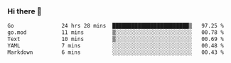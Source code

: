 ### Hi there 👋

<!--
**yeya24/yeya24** is a ✨ _special_ ✨ repository because its `README.md` (this file) appears on your GitHub profile.

Here are some ideas to get you started:

- 🔭 I’m currently working on ...
- 🌱 I’m currently learning ...
- 👯 I’m looking to collaborate on ...
- 🤔 I’m looking for help with ...
- 💬 Ask me about ...
- 📫 How to reach me: ...
- 😄 Pronouns: ...
- ⚡ Fun fact: ...
-->

<!--START_SECTION:waka-->

```txt
Go               24 hrs 28 mins  ████████████████████████▒   97.25 %
go.mod           11 mins         ▒░░░░░░░░░░░░░░░░░░░░░░░░   00.78 %
Text             10 mins         ▒░░░░░░░░░░░░░░░░░░░░░░░░   00.69 %
YAML             7 mins          ░░░░░░░░░░░░░░░░░░░░░░░░░   00.48 %
Markdown         6 mins          ░░░░░░░░░░░░░░░░░░░░░░░░░   00.43 %
```

<!--END_SECTION:waka-->
